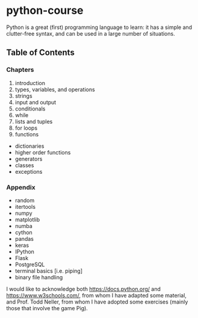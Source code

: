 # python-course

Python is a great (first) programming language to learn: it has a simple and clutter-free syntax, and can be used in a large number of situations.


## Table of Contents

### Chapters
 1. introduction
 2. types, variables, and operations
 3. strings
 4. input and output
 5. conditionals
 6. while
 7. lists and tuples
 8. for loops
 9. functions
 - dictionaries
 - higher order functions
 - generators
 - classes
 - exceptions


### Appendix
 - random
 - itertools
 - numpy
 - matplotlib
 - numba
 - cython
 - pandas
 - keras
 - IPython
 - Flask
 - PostgreSQL
 - terminal basics [i.e. piping]
 - binary file handling


I would like to acknowledge both https://docs.python.org/ and https://www.w3schools.com/, from whom I have adapted some material, and Prof. Todd Neller, from whom I have adopted some exercises (mainly those that involve the game Pig).
